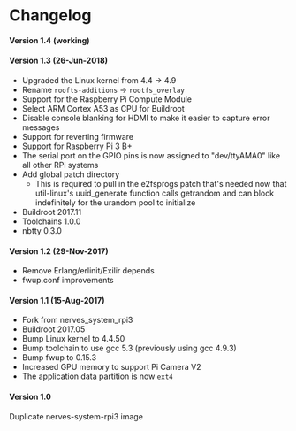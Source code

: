 # Changelog

#### Version 1.4 (working)

#### Version 1.3 (26-Jun-2018)
* Upgraded the Linux kernel from 4.4 -> 4.9
* Rename `roofts-additions` -> `rootfs_overlay`
* Support for the Raspberry Pi Compute Module
* Select ARM Cortex A53 as CPU for Buildroot
* Disable console blanking for HDMI to make it easier to capture error messages
* Support for reverting firmware
* Support for Raspberry Pi 3 B+
* The serial port on the GPIO pins is now assigned to "dev/ttyAMA0" like all other RPi systems
* Add global patch directory
    - This is required to pull in the e2fsprogs patch that's needed now that
      util-linux's uuid_generate function calls getrandom and can block
      indefinitely for the urandom pool to initialize
* Buildroot 2017.11
* Toolchains 1.0.0
* nbtty 0.3.0

#### Version 1.2 (29-Nov-2017)
* Remove Erlang/erlinit/Exilir depends
* fwup.conf improvements

#### Version 1.1 (15-Aug-2017)
* Fork from nerves_system_rpi3
* Buildroot 2017.05
* Bump Linux kernel to 4.4.50
* Bump toolchain to use gcc 5.3 (previously using gcc 4.9.3)
* Bump fwup to 0.15.3
* Increased GPU memory to support Pi Camera V2
* The application data partition is now `ext4`

#### Version 1.0
Duplicate nerves-system-rpi3 image
